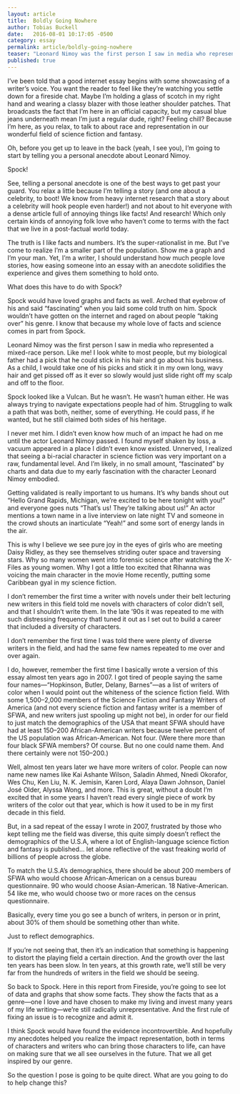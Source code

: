 ```yaml
---
layout: article
title:  Boldly Going Nowhere
author: Tobias Buckell
date:   2016-08-01 10:17:05 -0500
category: essay
permalink: article/boldly-going-nowhere
teaser: "Leonard Nimoy was the first person I saw in media who represented a mixed-race person. Like me!"
published: true
---
```

I’ve been told that a good internet essay begins with some showcasing of a writer’s voice.
You want the reader to feel like they’re watching you settle down for a fireside chat. Maybe I’m holding a glass of scotch in my right hand and wearing a classy blazer with those leather shoulder patches. That broadcasts the fact that I’m here in an official capacity, but my casual blue jeans underneath mean I’m just a regular dude, right?
Feeling chill? Because I’m here, as you relax, to talk to about race and representation in our wonderful field of science fiction and fantasy.

Oh, before you get up to leave in the back (yeah, I see you), I’m going to start by telling you a personal anecdote about Leonard Nimoy.

Spock!

See, telling a personal anecdote is one of the best ways to get past your guard. You relax a little because I’m telling a story (and one about a celebrity, to boot! We know from heavy internet research that a story about a celebrity will hook people even harder!) and not about to hit everyone with a dense article full of annoying things like facts! And research! Which only certain kinds of annoying folk love who haven’t come to terms with the fact that we live in a post-factual world today.

The truth is I like facts and numbers. It’s the super-rationalist in me. But I’ve come to realize I’m a smaller part of the population. Show me a graph and I’m your man. Yet, I’m a writer, I should understand how much people love stories, how easing someone into an essay with an anecdote solidifies the experience and gives them something to hold onto.

What does this have to do with Spock?

Spock would have loved graphs and facts as well. Arched that eyebrow of his and said “fascinating” when you laid some cold truth on him. Spock wouldn’t have gotten on the internet and raged on about people “taking over” his genre. I know that because my whole love of facts and science comes in part from Spock.

Leonard Nimoy was the first person I saw in media who represented a mixed-race person. Like me! I look white to most people, but my biological father had a pick that he could stick in his hair and go about his business. As a child, I would take one of his picks and stick it in my own long, wavy hair and get pissed off as it ever so slowly would just slide right off my scalp and off to the floor.

Spock looked like a Vulcan. But he wasn’t. He wasn’t human either. He was always trying to navigate expectations people had of him. Struggling to walk a path that was both, neither, some of everything. He could pass, if he wanted, but he still claimed both sides of his heritage.

I never met him. I didn’t even know how much of an impact he had on me until the actor Leonard Nimoy passed. I found myself shaken by loss, a vacuum appeared in a place I didn’t even know existed. Unnerved, I realized that seeing a bi-racial character in science fiction was very important on a raw, fundamental level. And I’m likely, in no small amount, “fascinated” by charts and data due to my early fascination with the character Leonard Nimoy embodied.

Getting validated is really important to us humans. It’s why bands shout out “Hello Grand Rapids, Michigan, we’re excited to be here tonight with you!” and everyone goes nuts “That’s us! They’re talking about us!” An actor mentions a town name in a live interview on late night TV and someone in the crowd shouts an inarticulate “Yeah!” and some sort of energy lands in the air.

This is why I believe we see pure joy in the eyes of girls who are meeting Daisy Ridley, as they see themselves striding outer space and traversing stars. Why so many women went into forensic science after watching the X-Files as young women. Why I got a little too excited that Rihanna was voicing the main character in the movie Home recently, putting some Caribbean gyal in my science fiction.

I don’t remember the first time a writer with novels under their belt lecturing new writers in this field told me novels with characters of color didn’t sell, and that I shouldn’t write them. In the late ’90s it was repeated to me with such distressing frequency thatI tuned it out as I set out to build a career that included a diversity of characters.

I don’t remember the first time I was told there were plenty of diverse writers in the field, and had the same few names repeated to me over and over again.

I do, however, remember the first time I basically wrote a version of this essay almost ten years ago in 2007. I got tired of people saying the same four names—“Hopkinson, Butler, Delany, Barnes”—as a list of writers of color when I would point out the whiteness of the science fiction field. With some 1,500–2,000 members of the Science Fiction and Fantasy Writers of America (and not every science fiction and fantasy writer is a member of SFWA, and new writers just spooling up might not be), in order for our field to just match the demographics of the USA that meant SFWA should have had at least 150–200 African-American writers because twelve percent of the US population was African-American. Not four. (Were there more than four black SFWA members? Of course. But no one could name them. And there certainly were not 150–200.)

Well, almost ten years later we have more writers of color. People can now name new names like Kai Ashante Wilson, Saladin Ahmed, Nnedi Okorafor, Wes Chu, Ken Liu, N. K. Jemisin, Karen Lord, Alaya Dawn Johnson, Daniel José Older, Alyssa Wong, and more. This is great, without a doubt I’m excited that in some years I haven’t read every single piece of work by writers of the color out that year, which is how it used to be in my first decade in this field.

But, in a sad repeat of the essay I wrote in 2007, frustrated by those who kept telling me the field was diverse, this quite simply doesn’t reflect the demographics of the U.S.A, where a lot of English-language science fiction and fantasy is published… let alone reflective of the vast freaking world of billions of people across the globe.

To match the U.S.A’s demographics, there should be about 200 members of SFWA who would choose African-American on a census bureau questionnaire. 90 who would choose Asian-American. 18 Native-American. 54 like me, who would choose two or more races on the census questionnaire.

Basically, every time you go see a bunch of writers, in person or in print, about 30% of them should be something other than white.

Just to reflect demographics.

If you’re not seeing that, then it’s an indication that something is happening to distort the playing field a certain direction. And the growth over the last ten years has been slow. In ten years, at this growth rate, we’ll still be very far from the hundreds of writers in the field we should be seeing.

So back to Spock. Here in this report from Fireside, you’re going to see lot of data and graphs that show some facts. They show the facts that as a genre—one I love and have chosen to make my living and invest many years of my life writing—we’re still radically unrepresentative. And the first rule of fixing an issue is to recognize and admit it.

I think Spock would have found the evidence incontrovertible. And hopefully my anecdotes helped you realize the impact representation, both in terms of characters and writers who can bring those characters to life, can have on making sure that we all see ourselves in the future. That we all get inspired by our genre.

So the question I pose is going to be quite direct. What are you going to do to help change this?
